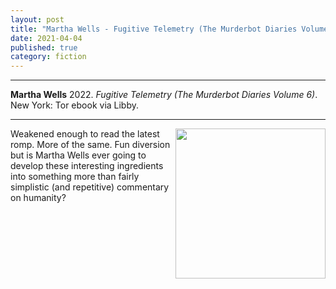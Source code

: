 ```yaml
---
layout: post
title: "Martha Wells - Fugitive Telemetry (The Murderbot Diaries Volume 6)"
date: 2021-04-04
published: true
category: fiction
---
```



***
<b>Martha Wells</b> 2022. _Fugitive Telemetry (The Murderbot Diaries Volume 6)_. New York: Tor ebook via Libby.

***

<img align="right" width="240" src="[https://images.macmillan.com/folio-assets/macmillan_us_frontbookcovers_350W/9781250229861.jpg](https://images.macmillan.com/folio-assets/macmillan_us_frontbookcovers_350W/9781250765376.jpg)"> 
Weakened enough to read the latest romp.  More of the same.  Fun diversion but is Martha Wells ever going to develop these interesting ingredients into something more than fairly simplistic (and repetitive) commentary on humanity?
